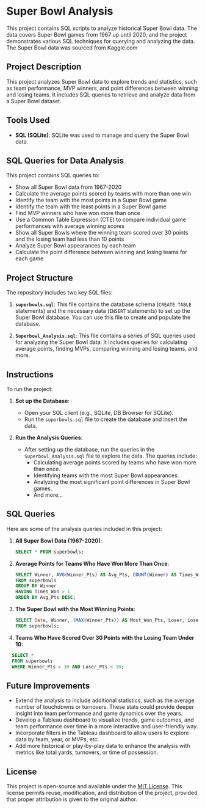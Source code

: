 # Super Bowl Analysis

This project contains SQL scripts to analyze historical Super Bowl data. The data covers Super Bowl games from 1967 up until 2020, and the project demonstrates various SQL techniques for querying and analyzing the data. The Super Bowl data was sourced from Kaggle.com

## Project Description
This project analyzes Super Bowl data to explore trends and statistics, such as team performance, MVP winners, and point differences between winning and losing teams. It includes SQL queries to retrieve and analyze data from a Super Bowl dataset.

## Tools Used
- **SQL (SQLite)**: SQLite was used to manage and query the Super Bowl data.

## SQL Queries for Data Analysis
This project contains SQL queries to:
- Show all Super Bowl data from 1967-2020
- Calculate the average points scored by teams with more than one win
- Identify the team with the most points in a Super Bowl game
- Identify the team with the least points in a Super Bowl game
- Find MVP winners who have won more than once
- Use a Common Table Expression (CTE) to compare individual game performances with average winning scores
- Show all Super Bowls where the winning team scored over 30 points and the losing team had less than 10 points
- Analyze Super Bowl appearances by each team
- Calculate the point difference between winning and losing teams for each game


## Project Structure

The repository includes two key SQL files:

1. **`superbowls.sql`**: This file contains the database schema (`CREATE TABLE` statements) and the necessary data (`INSERT` statements) to set up the Super Bowl database. You can use this file to create and populate the database.
   
2. **`Superbowl_Analysis.sql`**: This file contains a series of SQL queries used for analyzing the Super Bowl data. It includes queries for calculating average points, finding MVPs, comparing winning and losing teams, and more.

## Instructions

To run the project:

1. **Set up the Database**:
   - Open your SQL client (e.g., SQLite, DB Browser for SQLite).
   - Run the `superbowls.sql` file to create the database and insert the data.

2. **Run the Analysis Queries**:
   - After setting up the database, run the queries in the `Superbowl_Analysis.sql` file to explore the data. The queries include:
     - Calculating average points scored by teams who have won more than once.
     - Identifying teams with the most Super Bowl appearances.
     - Analyzing the most significant point differences in Super Bowl games.
     - And more...

## SQL Queries

Here are some of the analysis queries included in this project:

1. **All Super Bowl Data (1967-2020)**: 
   ```sql
   SELECT * FROM superbowls;

2. **Average Points for Teams Who Have Won More Than Once**: 
   ```sql
   SELECT Winner, AVG(Winner_Pts) AS Avg_Pts, COUNT(Winner) AS Times_Won
   FROM superbowls
   GROUP BY Winner
   HAVING Times_Won > 1
   ORDER BY Avg_Pts DESC;

3. **The Super Bowl with the Most Winning Points**:
   ```sql
   SELECT Date, Winner, (MAX(Winner_Pts)) AS Most_Won_Pts, Loser, Loser_Pts
   FROM superbowls;

4. **Teams Who Have Scored Over 30 Points with the Losing Team Under 10**:
 ```sql
   SELECT *
   FROM superbowls
   WHERE Winner_Pts > 30 AND Loser_Pts < 10;
```

## Future Improvements
- Extend the analysis to include additional statistics, such as the average number of touchdowns or turnovers. These stats could provide deeper insight into team performance and game dynamics over the years.
- Develop a Tableau dashboard to visualize trends, game outcomes, and team performance over time in a more interactive and user-friendly way.
- Incorporate filters in the Tableau dashboard to allow users to explore data by team, year, or MVPs, etc.
- Add more historical or play-by-play data to enhance the analysis with metrics like total yards, turnovers, or time of possession.

## License
This project is open-source and available under the [MIT License](https://opensource.org/licenses/MIT). This license permits reuse, modification, and distribution of the project, provided that proper attribution is given to the original author.
